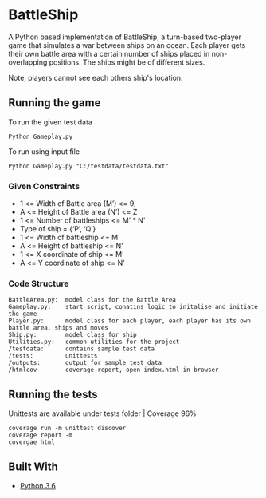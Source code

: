 # BattleShip
A Python based implementation of BattleShip, a turn-based two-player game that simulates a war between ships on an ocean.
Each player gets their own battle area with a certain number of ships placed in non-overlapping positions. The
ships might be of different sizes. 

Note, players cannot see each others ship's location.

## Running the game

To run the given test data
```
Python Gameplay.py
```
To run using input file
```
Python Gameplay.py "C:/testdata/testdata.txt"
```
### Given Constraints
* 1 <= Width of Battle area (M’) <= 9,
* A <= Height of Battle area (N’) <= Z
* 1 <= Number of battleships <= M’ * N’
* Type of ship = {‘P’, ‘Q’}
* 1 <= Width of battleship <= M’
* A <= Height of battleship <= N’
* 1 <= X coordinate of ship <= M’
* A <= Y coordinate of ship <= N’


### Code Structure

```
BattleArea.py:  model class for the Battle Area
Gameplay.py:    start script, conatins logic to initalise and initiate the game
Player.py:      model class for each player, each player has its own battle area, ships and moves
Ship.py:        model class for ship
Utilities.py:   common utilities for the project
/testdata:      contains sample test data
/tests:         unittests
/outputs:       output for sample test data
/htmlcov        coverage report, open index.html in browser
```

## Running the tests
Unittests are available under tests folder | Coverage 96%

```
coverage run -m unittest discover
coverage report -m
covergae html
```


## Built With

* [Python 3.6](https://www.python.org/downloads/release/python-360/) 


